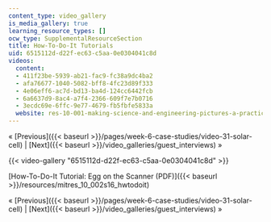 ```yaml
---
content_type: video_gallery
is_media_gallery: true
learning_resource_types: []
ocw_type: SupplementalResourceSection
title: How-To-Do-It Tutorials
uid: 6515112d-d22f-ec63-c5aa-0e0304041c8d
videos:
  content:
  - 411f23be-5939-ab21-fac9-fc38a9dc4ba2
  - afa76677-1040-5082-bff8-4fc23d89f333
  - 4e06eff6-ac7d-bd13-ba4d-124cc6442fcb
  - 6a6637d9-8ac4-a7f4-2366-609f7e7b0716
  - 3ecdc69e-6ffc-9e77-4679-fb5fbfe5833a
  website: res-10-001-making-science-and-engineering-pictures-a-practical-guide-to-presenting-your-work-spring-2016
---
```


« [Previous]({{< baseurl >}}/pages/week-6-case-studies/video-31-solar-cell) | [Next]({{< baseurl >}}/video_galleries/guest_interviews) »

{{< video-gallery "6515112d-d22f-ec63-c5aa-0e0304041c8d" >}}


[How-To-Do-It Tutorial: Egg on the Scanner (PDF)]({{< baseurl >}}/resources/mitres_10_002s16_hwtodoit)

« [Previous]({{< baseurl >}}/pages/week-6-case-studies/video-31-solar-cell) | [Next]({{< baseurl >}}/video_galleries/guest_interviews) »